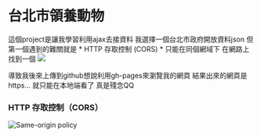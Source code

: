 # 台北市領養動物

這個project是讓我學習利用ajax去接資料
我選擇一個台北市政府開放資料json
但第一個遇到的難關就是 * HTTP 存取控制 (CORS) *
只能在同個網域下
在網路上找到一個
![](http://163.29.157.32:8080/dataset/49f40334-1d89-4bc0-b9f0-03e617b79ab4/resource/f4a75ba9-7721-4363-884d-c3820b0b917c)

導致我後來上傳到github想說利用gh-pages來瀏覽我的網頁
結果出來的網頁是https...
就只能在本地端看了
真是殘念QQ

### HTTP 存取控制（CORS）
![Same-origin policy](https://en.wikipedia.org/wiki/Same-origin_policy)